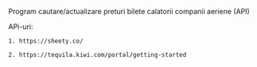 Program cautare/actualizare preturi bilete calatorii companii aeriene (API)

APi-uri:

    1. https://sheety.co/

    2. https://tequila.kiwi.com/portal/getting-started
    
